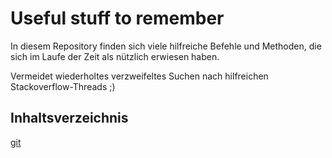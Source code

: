 # Useful stuff to remember
In diesem Repository finden sich viele hilfreiche Befehle und Methoden, die sich im Laufe der Zeit als nützlich erwiesen haben.

Vermeidet wiederholtes verzweifeltes Suchen nach hilfreichen Stackoverflow-Threads ;)

## Inhaltsverzeichnis
[git](git.md)
